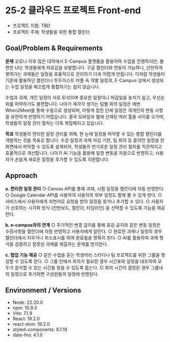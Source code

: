 # 25-2 클라우드 프로젝트 Front-end
- 프로젝트 이름: TBD
- 프로젝트 주제: 학생들을 위한 통합 캘린더

## Goal/Problem & Requirements
**문제**
 코로나 이후 많은 대학에서 E-Campus 플랫폼을 활용하여 수업을 진행하지만, 불편한 UI는 학생들에게
피로감을 유발합니다. 구글 캘린더와 연동이 가능하나, 산만하게 쌓여가는 과제들은 일정을 효율적으로
관리하기 더욱 어렵게 만듭니다. 이처럼 학생들이 기존에 활용하던 캘린더나 투두이스트 어플 속 개별
일정과, E-Campus 상에서 생성되는 수업 일정을 매끄럽게 통합하기는 쉽지 않습니다.

 수업과 과제, 개인 일정이 서로 뒤섞이며 중요한 일정이나 마감일을 놓치기 쉽고, 우선순위를 파악하기도
불편합니다. 나아가 제각각 생기는 팀별 회의 일정은 매번 When2Meet를 통해 수동으로 생성되며,
이렇게 잡힌 단체 일정은 개개인의 변동 사항을 유연하게 반영하기 어렵습니다. 결국 모바일과 웹에
산재된 여러 툴들 사이를 오가며, 학생들의 일정 관리 절차는 더욱 복잡해지고 있습니다.

**목표**
 학생들의 편리한 일정 관리를 위해, 한 눈에 일정을 파악할 수 있는 통합 캘린더를 개발하는 것을 목표로
합니다. 수강 일정과 과제 마감 기한, 팀 회의 등 흩어진 일정을 한 화면에서 파악할 수 있도록 설계되어,
학생들의 번거로운 일정 관리 절차를 직관적이고 효율적으로 개선합니다. 나아가 AI 기능을 활용해 일정
변동을 자동으로 반영하고, 사용자가 손쉽게 새로운 일정을 추가할 수 있도록 지원합니다.

## Approach
**a. 편리한 일정 관리**
○ Canvas API를 통해 과제, 시험 일정을 캘린더에 자동 반영한다.
○ Google Calendar API를 사용하여 사용자의 외부 일정도 함께 볼 수 있게 한다.
○ 서비스에서 사용자에게 자연어로 요청을 받아 일정을 찾거나 추가할 수 있다.
○ 사용자가 선호하는 시각화 방식 (칸반보드, 캘린더, 타임라인) 을 선택할 수 있도록 기능을 제공한다.

**b. e-campus와의 연계**
○ 주기적인 변경 감지를 통해 휴강 공지와 같은 변동 일정은 수정사항을 캘린더에 자동 반영하고 사용자에게 알린다.
○ 완료된 과제나 일정의 경우 캘린더에서 지우거나 취소표시를 하여 완료됨을 명확히 한다.
○ AI를 활용하여 과제 형식을 검증하고 잘못된 과제를 제출하는 문제를 방지한다.

**c. 협업 기능 제공**
○ 같은 수업을 듣는 학생끼리 스터디나 팀 프로젝트를 위한 그룹을 형성할 수 있도록 한다.
○ 그룹 안에서 회의가 필요한 경우 시간표와 일정을 대조하여 모두가 참석할 수 있는 시간을 찾을 수 있도록 돕는다.
○ 회의 시간이 결정된 경우 그룹내의 일정으로 추가하면 구성원들의 일정에 반영된다.

## Environment / Versions

- Node: 22.20.0
- npm: 10.9.3
- Vite: 7.1.9
- React: 19.2.0
- react-dom: 19.2.0
- styled-components: 6.1.19
- date-fns: 4.1.0
